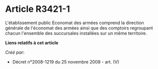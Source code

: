 # Article R3421-1

L'établissement public Economat des armées comprend la direction générale de l'économat des armées ainsi que des comptoirs
regroupant chacun l'ensemble des succursales installées sur un même territoire.

**Liens relatifs à cet article**

_Créé par_:

  - Décret n°2008-1219 du 25 novembre 2008 - art. (V)
